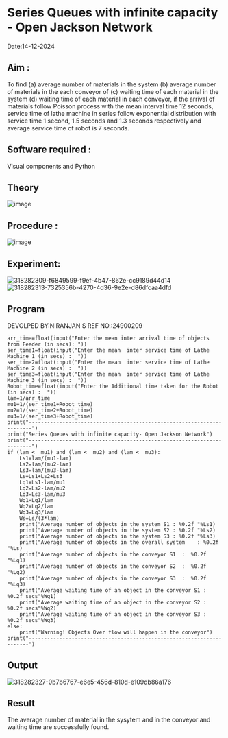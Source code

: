 # Series Queues with infinite capacity - Open Jackson Network
Date:14-12-2024
## Aim :
To find (a) average number of materials in the system (b) average number of materials in the each conveyor of (c) waiting time of each material in the system (d) waiting time of each material in each conveyor, if the arrival  of materials follow Poisson process with the mean interval time 12 seconds, service time of  lathe machine in series follow exponential distribution  with service time  1 second, 1.5 seconds and 1.3 seconds respectively and average service time of robot is 7 seconds.

## Software required :
Visual components and Python

## Theory

![image](https://user-images.githubusercontent.com/103921593/203239736-7b81f599-71a8-4ae7-b63e-5d98acd9ea54.png)


## Procedure :

![image](https://user-images.githubusercontent.com/103921593/203239789-bc870dce-6727-487b-a0e2-4fc3f5114889.png)


## Experiment:
![318282309-f6849599-f9ef-4b47-862e-cc9189d44d14](https://github.com/user-attachments/assets/bd09d261-a117-4aaf-b4ed-5598038a5f8f)
![318282313-7325356b-4270-4d36-9e2e-d86dfcaa4dfd](https://github.com/user-attachments/assets/e72ea914-9ef4-4717-8f33-6ba8217630e7)


## Program
DEVOLPED BY:NIRANJAN S
REF NO.:24900209

    arr_time=float(input("Enter the mean inter arrival time of objects from Feeder (in secs): "))
    ser_time1=float(input("Enter the mean  inter service time of Lathe Machine 1 (in secs) :  "))
    ser_time2=float(input("Enter the mean  inter service time of Lathe Machine 2 (in secs) :  "))
    ser_time3=float(input("Enter the mean  inter service time of Lathe Machine 3 (in secs) :  "))
    Robot_time=float(input("Enter the Additional time taken for the Robot (in secs) :  "))
    lam=1/arr_time
    mu1=1/(ser_time1+Robot_time)
    mu2=1/(ser_time2+Robot_time)
    mu3=1/(ser_time3+Robot_time)
    print("-----------------------------------------------------------------------")
    print("Series Queues with infinite capacity- Open Jackson Network")
    print("-----------------------------------------------------------------------")
    if (lam <  mu1) and (lam <  mu2) and (lam <  mu3):
        Ls1=lam/(mu1-lam)
        Ls2=lam/(mu2-lam)
        Ls3=lam/(mu3-lam)
        Ls=Ls1+Ls2+Ls3
        Lq1=Ls1-lam/mu1
        Lq2=Ls2-lam/mu2
        Lq3=Ls3-lam/mu3
        Wq1=Lq1/lam
        Wq2=Lq2/lam
        Wq3=Lq3/lam
        Ws=Ls/(3*lam)
        print("Average number of objects in the system S1 : %0.2f "%Ls1)
        print("Average number of objects in the system S2 : %0.2f "%Ls2)
        print("Average number of objects in the system S3 : %0.2f "%Ls3)
        print("Average number of objects in the overall system    : %0.2f "%Ls)
        print("Average number of objects in the conveyor S1  :  %0.2f "%Lq1)
        print("Average number of objects in the conveyor S2  :  %0.2f "%Lq2)
        print("Average number of objects in the conveyor S3  :  %0.2f "%Lq3)
        print("Average waiting time of an object in the conveyor S1 : %0.2f secs"%Wq1)
        print("Average waiting time of an object in the conveyor S2 : %0.2f secs"%Wq2)
        print("Average waiting time of an object in the conveyor S3 : %0.2f secs"%Wq3)
    else:
        print("Warning! Objects Over flow will happen in the conveyor")
    print("----------------------------------------------------------------------")

## Output
![318282327-0b7b6767-e6e5-456d-810d-e109db86a176](https://github.com/user-attachments/assets/b78d97a1-3b6a-420b-8dd9-4439c9c748bc)

## Result
The average number of material in the sysytem and in the conveyor and waiting time are successfully found.


